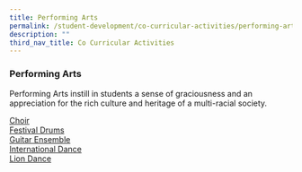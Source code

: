 ```yaml
---
title: Performing Arts
permalink: /student-development/co-curricular-activities/performing-arts/
description: ""
third_nav_title: Co Curricular Activities
---
```

### Performing Arts
Performing Arts instill in students a sense of graciousness and an appreciation for the rich culture and heritage of a multi-racial society.

<a target="_blank" href="/files/CCA2023/choir-2023.jpg">Choir</a><br>
<a target="_blank" href="/files/CCA2023/fd_info.png">Festival Drums</a><br>
<a target="_blank" href="/files/CCA2023/ge_info.jpg">Guitar Ensemble</a><br>
<a target="_blank" href="/files/CCA2023/dance_info.jpg">International Dance</a><br>
<a target="_blank" href="/files/CCA2023/lion-dance-2023.jpeg">Lion Dance</a><br>